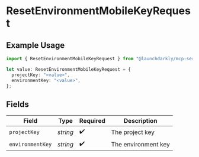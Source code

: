 # ResetEnvironmentMobileKeyRequest

## Example Usage

```typescript
import { ResetEnvironmentMobileKeyRequest } from "@launchdarkly/mcp-server/models/operations";

let value: ResetEnvironmentMobileKeyRequest = {
  projectKey: "<value>",
  environmentKey: "<value>",
};
```

## Fields

| Field               | Type                | Required            | Description         |
| ------------------- | ------------------- | ------------------- | ------------------- |
| `projectKey`        | *string*            | :heavy_check_mark:  | The project key     |
| `environmentKey`    | *string*            | :heavy_check_mark:  | The environment key |